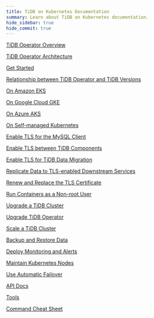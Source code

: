 ```yaml
---
title: TiDB on Kubernetes Documentation
summary: Learn about TiDB on Kubernetes documentation.
hide_sidebar: true
hide_commit: true
---
```


<LearningPathContainer platform="tidb-operator" title="TiDB on Kubernetes" subTitle="Using TiDB Operator provided by PingCAP, you can run and maintain TiDB seamlessly on the Kubernetes clusters deployed on a public cloud or in a self-managed environment.">

<LearningPath label="Learn" icon="cloud1">

[TiDB Operator Overview](https://docs.pingcap.com/tidb-in-kubernetes/v1.6/tidb-operator-overview)

[TiDB Operator Architecture](https://docs.pingcap.com/tidb-in-kubernetes/v1.6/architecture)

[Get Started](https://docs.pingcap.com/tidb-in-kubernetes/v1.6/get-started)

[Relationship between TiDB Operator and TiDB Versions](https://docs.pingcap.com/tidb-in-kubernetes/v1.6/tidb-operator-overview)

</LearningPath>

<LearningPath label="Deploy TiDB" icon="deploy">

[On Amazon EKS](https://docs.pingcap.com/tidb-in-kubernetes/v1.6/deploy-on-aws-eks)

[On Google Cloud GKE](https://docs.pingcap.com/tidb-in-kubernetes/v1.6/deploy-on-gcp-gke)

[On Azure AKS](https://docs.pingcap.com/tidb-in-kubernetes/v1.6/deploy-on-azure-aks)

[On Self-managed Kubernetes](https://docs.pingcap.com/tidb-in-kubernetes/v1.6/deploy-on-general-kubernetes)

</LearningPath>

<LearningPath label="Secure" icon="cloud3">

[Enable TLS for the MySQL Client](https://docs.pingcap.com/tidb-in-kubernetes/v1.6/enable-tls-for-mysql-client)

[Enable TLS between TiDB Components](https://docs.pingcap.com/tidb-in-kubernetes/v1.6/enable-tls-between-components)

[Enable TLS for TiDB Data Migration](https://docs.pingcap.com/tidb-in-kubernetes/v1.6/enable-tls-for-dm)

[Replicate Data to TLS-enabled Downstream Services](https://docs.pingcap.com/tidb-in-kubernetes/v1.6/enable-tls-for-ticdc-sink)

[Renew and Replace the TLS Certificate](https://docs.pingcap.com/tidb-in-kubernetes/v1.6/renew-tls-certificate)

[Run Containers as a Non-root User](https://docs.pingcap.com/tidb-in-kubernetes/v1.6/containers-run-as-non-root-user)

</LearningPath>

<LearningPath label="Manage" icon="maintain">

[Upgrade a TiDB Cluster](https://docs.pingcap.com/tidb-in-kubernetes/v1.6/upgrade-a-tidb-cluster)

[Upgrade TiDB Operator](https://docs.pingcap.com/tidb-in-kubernetes/v1.6/upgrade-tidb-operator)

[Scale a TiDB Cluster](https://docs.pingcap.com/tidb-in-kubernetes/v1.6/scale-a-tidb-cluster)

[Backup and Restore Data](https://docs.pingcap.com/tidb-in-kubernetes/v1.6/backup-restore-overview)

[Deploy Monitoring and Alerts](https://docs.pingcap.com/tidb-in-kubernetes/v1.6/monitor-a-tidb-cluster)

[Maintain Kubernetes Nodes](https://docs.pingcap.com/tidb-in-kubernetes/v1.6/maintain-a-kubernetes-node)

[Use Automatic Failover](https://docs.pingcap.com/tidb-in-kubernetes/v1.6/use-auto-failover)

</LearningPath>

<LearningPath label="Reference" icon="cloud-dev">

[API Docs](<https://github.com/pingcap/tidb-operator/blob/{{{ .tidb_operator_version }}}/docs/api-references/docs.md>)

[Tools](https://docs.pingcap.com/tidb-in-kubernetes/v1.6/tidb-toolkit)

[Command Cheat Sheet](https://docs.pingcap.com/tidb-in-kubernetes/v1.6/cheat-sheet)

</LearningPath>

</LearningPathContainer>

